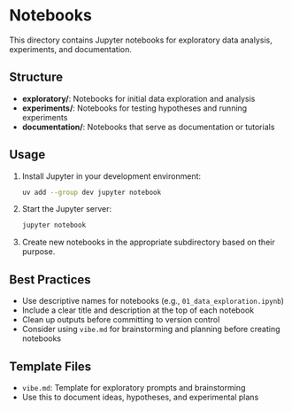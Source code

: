 # Notebooks

This directory contains Jupyter notebooks for exploratory data analysis, experiments, and documentation.

## Structure

- **exploratory/**: Notebooks for initial data exploration and analysis
- **experiments/**: Notebooks for testing hypotheses and running experiments
- **documentation/**: Notebooks that serve as documentation or tutorials

## Usage

1. Install Jupyter in your development environment:
   ```bash
   uv add --group dev jupyter notebook
   ```

2. Start the Jupyter server:
   ```bash
   jupyter notebook
   ```

3. Create new notebooks in the appropriate subdirectory based on their purpose.

## Best Practices

- Use descriptive names for notebooks (e.g., `01_data_exploration.ipynb`)
- Include a clear title and description at the top of each notebook
- Clean up outputs before committing to version control
- Consider using `vibe.md` for brainstorming and planning before creating notebooks

## Template Files

- `vibe.md`: Template for exploratory prompts and brainstorming
- Use this to document ideas, hypotheses, and experimental plans
